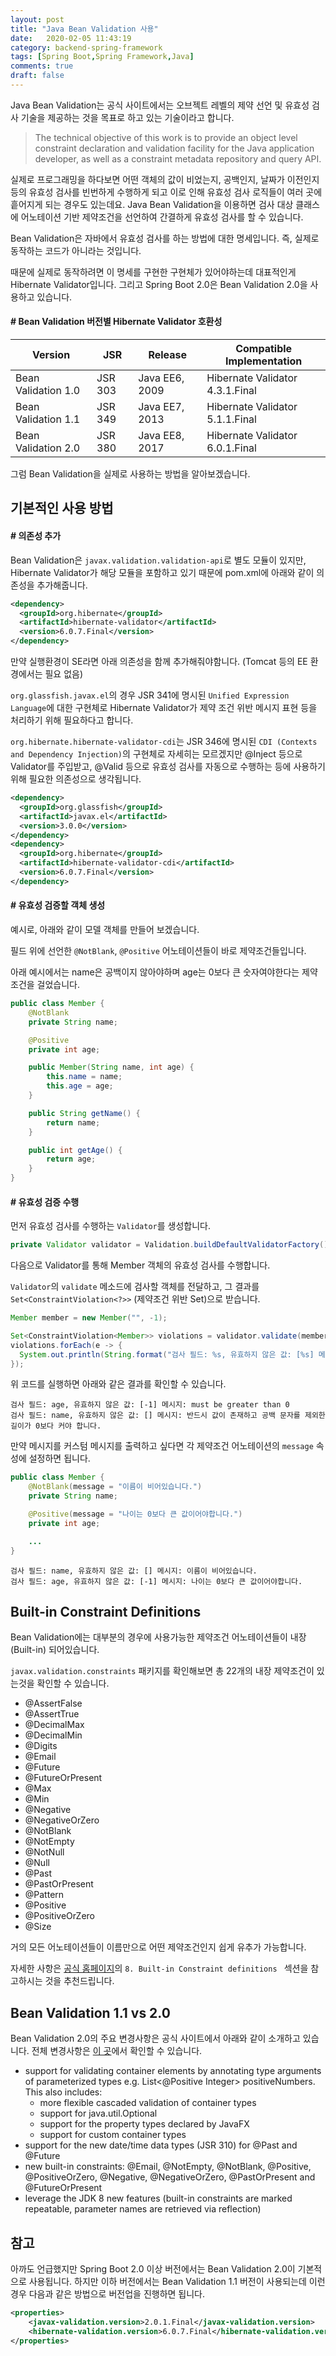 ```yaml
---
layout: post
title: "Java Bean Validation 사용"
date:   2020-02-05 11:43:19
category: backend-spring-framework
tags: [Spring Boot,Spring Framework,Java]
comments: true
draft: false
---
```

Java Bean Validation는 공식 사이트에서는 오브젝트 레벨의 제약 선언 및 유효성 검사 기술을 제공하는 것을 목표로 하고 있는 기술이라고 합니다.
> The technical objective of this work is to provide an object level constraint declaration and validation facility for the Java application developer, as well as a constraint metadata repository and query API.

실제로 프로그래밍을 하다보면 어떤 객체의 값이 비었는지, 공백인지, 날짜가 이전인지 등의 유효성 검사를 빈번하게 수행하게 되고 이로 인해 유효성 검사 로직들이 여러 곳에 흩어지게 되는 경우도 있는데요. Java Bean Validation을 이용하면 검사 대상 클래스에 어노테이션 기반 제약조건을 선언하여 간결하게 유효성 검사를 할 수 있습니다.

Bean Validation은 자바에서 유효성 검사를 하는 방법에 대한 명세입니다. 즉, 실제로 동작하는 코드가 아니라는 것입니다. 

때문에 실제로 동작하려면 이 명세를 구현한 구현체가 있어야하는데 대표적인게 Hibernate Validator입니다. 그리고 Spring Boot 2.0은 Bean Validation 2.0을 사용하고 있습니다.

#### \# Bean Validation 버전별 Hibernate Validator 호환성
| Version | JSR | Release | Compatible Implementation | 
| --- | --- | --- | --- |
| Bean Validation 1.0 | JSR 303 | Java EE6, 2009 | Hibernate Validator 4.3.1.Final |
| Bean Validation 1.1 | JSR 349 | Java EE7, 2013 | Hibernate Validator 5.1.1.Final |
| Bean Validation 2.0 | JSR 380 | Java EE8, 2017 | Hibernate Validator 6.0.1.Final |

그럼 Bean Validation을 실제로 사용하는 방법을 알아보겠습니다.

## 기본적인 사용 방법
#### \# 의존성 추가
Bean Validation은 `javax.validation.validation-api`로 별도 모듈이 있지만, Hibernate Validator가 해당 모듈을 포함하고 있기 때문에 pom.xml에 아래와 같이 의존성을 추가해줍니다.
```xml
<dependency>
  <groupId>org.hibernate</groupId>
  <artifactId>hibernate-validator</artifactId>
  <version>6.0.7.Final</version>
</dependency>
```

만약 실행환경이 SE라면 아래 의존성을 함께 추가해줘야함니다. (Tomcat 등의 EE 환경에서는 필요 없음)

`org.glassfish.javax.el`의 경우 JSR 341에 명시된 `Unified Expression Language`에 대한 구현체로 Hibernate Validator가 제약 조건 위반 메시지 표현 등을 처리하기 위해 필요하다고 합니다. 

`org.hibernate.hibernate-validator-cdi`는 JSR 346에 명시된 `CDI (Contexts and Dependency Injection)`의 구현체로 자세히는 모르겠지만 @Inject 등으로 Validator를 주입받고, @Valid 등으로 유효성 검사를 자동으로 수행하는 등에 사용하기 위해 필요한 의존성으로 생각됩니다.

```xml
<dependency>
  <groupId>org.glassfish</groupId>
  <artifactId>javax.el</artifactId>
  <version>3.0.0</version>
</dependency>
<dependency>
  <groupId>org.hibernate</groupId>
  <artifactId>hibernate-validator-cdi</artifactId>
  <version>6.0.7.Final</version>
</dependency>
```

#### \# 유효성 검증할 객체 생성
예시로, 아래와 같이 모델 객체를 만들어 보겠습니다.

필드 위에 선언한 `@NotBlank`, `@Positive` 어노테이션들이 바로 제약조건들입니다.

아래 예시에서는 name은 공백이지 않아야하며 age는 0보다 큰 숫자여야한다는 제약조건을 걸었습니다.
```java
public class Member {
	@NotBlank
	private String name;

	@Positive
	private int age;

	public Member(String name, int age) {
		this.name = name;
		this.age = age;
	}

	public String getName() {
		return name;
	}

	public int getAge() {
		return age;
	}
}
```

#### \# 유효성 검증 수행
먼저 유효성 검사를 수행하는 `Validator`를 생성합니다.
```java
private Validator validator = Validation.buildDefaultValidatorFactory().getValidator();
```

다음으로 Validator를 통해 Member 객체의 유효성 검사를 수행합니다.

`Validator`의 `validate` 메소드에 검사할 객체를 전달하고, 그 결과를 `Set<ConstraintViolation<?>>` (제약조건 위반 Set)으로 받습니다.

```java
Member member = new Member("", -1);

Set<ConstraintViolation<Member>> violations = validator.validate(member);
violations.forEach(e -> {
  System.out.println(String.format("검사 필드: %s, 유효하지 않은 값: [%s] 메시지: %s", e.getPropertyPath(), e.getInvalidValue(), e.getMessage()));
});
```

위 코드를 실행하면 아래와 같은 결과를 확인할 수 있습니다.
```
검사 필드: age, 유효하지 않은 값: [-1] 메시지: must be greater than 0
검사 필드: name, 유효하지 않은 값: [] 메시지: 반드시 값이 존재하고 공백 문자를 제외한 길이가 0보다 커야 합니다.
```

만약 메시지를 커스텀 메시지를 출력하고 싶다면 각 제약조건 어노테이션의 `message` 속성에 설정하면 됩니다.

```java
public class Member {
	@NotBlank(message = "이름이 비어있습니다.")
	private String name;

	@Positive(message = "나이는 0보다 큰 값이어야합니다.")
	private int age;

	...
}
```

```
검사 필드: name, 유효하지 않은 값: [] 메시지: 이름이 비어있습니다.
검사 필드: age, 유효하지 않은 값: [-1] 메시지: 나이는 0보다 큰 값이어야합니다.
```

## Built-in Constraint Definitions
Bean Validation에는 대부분의 경우에 사용가능한 제약조건 어노테이션들이 내장(Built-in) 되어있습니다.

`javax.validation.constraints` 패키지를 확인해보면 총 22개의 내장 제약조건이 있는것을 확인할 수 있습니다.

- @AssertFalse
- @AssertTrue
- @DecimalMax
- @DecimalMin
- @Digits
- @Email
- @Future
- @FutureOrPresent
- @Max
- @Min
- @Negative
- @NegativeOrZero
- @NotBlank
- @NotEmpty
- @NotNull
- @Null
- @Past
- @PastOrPresent
- @Pattern
- @Positive
- @PositiveOrZero
- @Size

거의 모든 어노테이션들이 이름만으로 어떤 제약조건인지 쉽게 유추가 가능합니다.

자세한 사항은 [공식 홈페이지](https://beanvalidation.org/2.0/spec/#builtinconstraints)의 `8. Built-in Constraint definitions
` 섹션을 참고하시는 것을 추천드립니다.

## Bean Validation 1.1 vs 2.0
Bean Validation 2.0의 주요 변경사항은 공식 사이트에서 아래와 같이 소개하고 있습니다. 
전체 변경사항은 [이 곳](https://beanvalidation.org/2.0/spec/#changelog)에서 확인할 수 있습니다.

- support for validating container elements by annotating type arguments of parameterized types e.g. List<@Positive Integer> positiveNumbers. This also includes:
  - more flexible cascaded validation of container types
  - support for java.util.Optional
  - support for the property types declared by JavaFX
  - support for custom container types
- support for the new date/time data types (JSR 310) for @Past and @Future
- new built-in constraints: @Email, @NotEmpty, @NotBlank, @Positive, @PositiveOrZero, @Negative, @NegativeOrZero, @PastOrPresent and @FutureOrPresent
- leverage the JDK 8 new features (built-in constraints are marked repeatable, parameter names are retrieved via reflection)

## 참고
아까도 언급했지만 Spring Boot 2.0 이상 버전에서는 Bean Validation 2.0이 기본적으로 사용됩니다.
하지만 이하 버전에서는 Bean Validation 1.1 버전이 사용되는데 이런 경우 다음과 같은 방법으로 버전업을 진행하면 됩니다.

```xml
<properties>
    <javax-validation.version>2.0.1.Final</javax-validation.version>
    <hibernate-validation.version>6.0.7.Final</hibernate-validation.version>
</properties>
```